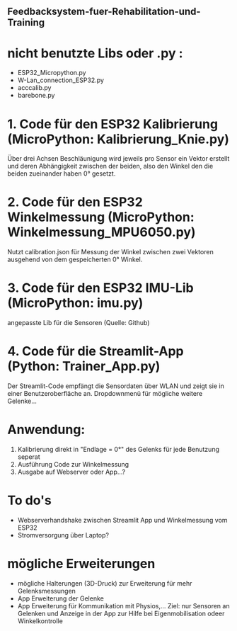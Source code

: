 ## Feedbacksystem-fuer-Rehabilitation-und-Training

# nicht benutzte Libs oder .py :
- ESP32_Micropython.py
- W-Lan_connection_ESP32.py
- acccalib.py
- barebone.py
  
  
# 1. Code für den ESP32 Kalibrierung (MicroPython: Kalibrierung_Knie.py)
Über drei Achsen Beschläunigung wird jeweils pro Sensor ein Vektor erstellt und deren Abhängigkeit zwischen der beiden, also den Winkel den die beiden zueinander haben 0° gesetzt.

# 2. Code für den ESP32 Winkelmessung (MicroPython: Winkelmessung_MPU6050.py)
Nutzt calibration.json für Messung der Winkel zwischen zwei Vektoren ausgehend von dem gespeicherten 0° Winkel. 

# 3. Code für den ESP32 IMU-Lib (MicroPython: imu.py)
angepasste Lib für die Sensoren (Quelle: Github)

# 4. Code für die Streamlit-App (Python: Trainer_App.py)
Der Streamlit-Code empfängt die Sensordaten über WLAN und zeigt sie in einer Benutzeroberfläche an.
Dropdownmenü für mögliche weitere Gelenke...


# Anwendung:
1. Kalibrierung direkt in "Endlage = 0°" des Gelenks für jede Benutzung seperat
2. Ausführung Code zur Winkelmessung
3. Ausgabe auf Webserver oder App...?
   

# To do's
- Webserverhandshake zwischen Streamlit App und Winkelmessung vom ESP32
- Stromversorgung über Laptop?

# mögliche Erweiterungen
- mögliche Halterungen (3D-Druck) zur Erweiterung für mehr Gelenksmessungen
- App Erweiterung der Gelenke
- App Erweiterung für Kommunikation mit Physios,...
   Ziel: nur Sensoren an Gelenken und Anzeige in der App zur Hilfe bei Eigenmobilisation odeer Winkelkontrolle
